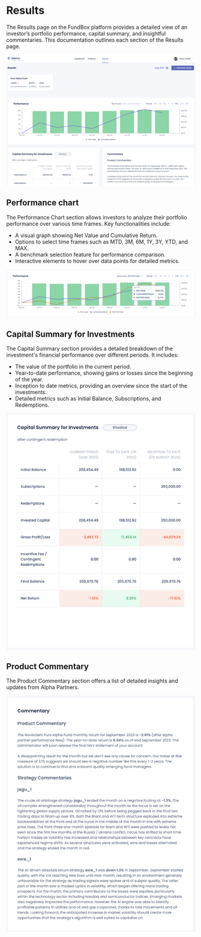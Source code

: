 # Results

The Results page on the FundBox platform provides a detailed view of an investor’s portfolio performance, capital summary, and insightful commentaries. This documentation outlines each section of the Results page.

![Results](../images/investor-results.png)

## Performance chart

The Performance Chart section allows investors to analyze their portfolio performance over various time frames. Key functionalities include:

- A visual graph showing Net Value and Cumulative Return.
- Options to select time frames such as MTD, 3M, 6M, 1Y, 3Y, YTD, and MAX.
- A benchmark selection feature for performance comparison.
- Interactive elements to hover over data points for detailed metrics.

![Performance Chart](../images/investor-results-performance-chart.png)

## Capital Summary for Investments

The Capital Summary section provides a detailed breakdown of the investment's financial performance over different periods. It includes:

- The value of the portfolio in the current period.
- Year-to-date performance, showing gains or losses since the beginning of the year.
- Inception to date metrics, providing an overview since the start of the investments.
- Detailed metrics such as Initial Balance, Subscriptions, and Redemptions.

![Capital Summary](../images/investor-results-capital-summary.png)

## Product Commentary

The Product Commentary section offers a list of detailed insights and updates from Alpha Partners.

![Commentary](../images/investor-results-commentary.png)